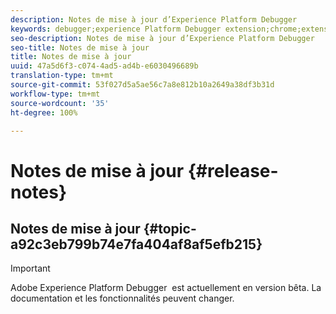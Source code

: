 ```yaml
---
description: Notes de mise à jour d’Experience Platform Debugger
keywords: debugger;experience Platform Debugger extension;chrome;extension;release notes
seo-description: Notes de mise à jour d’Experience Platform Debugger
seo-title: Notes de mise à jour
title: Notes de mise à jour
uuid: 47a5d6f3-c074-4ad5-ad4b-e6030496689b
translation-type: tm+mt
source-git-commit: 53f027d5a5ae56c7a8e812b10a2649a38df3b31d
workflow-type: tm+mt
source-wordcount: '35'
ht-degree: 100%

---
```



# Notes de mise à jour {#release-notes}

## Notes de mise à jour {#topic-a92c3eb799b74e7fa404af8af5efb215}

>[!IMPORTANT]
>
>Adobe Experience Platform Debugger  est actuellement en version bêta. La documentation et les fonctionnalités peuvent changer.
